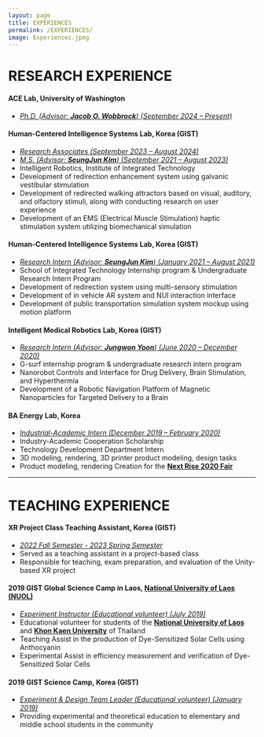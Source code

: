 ```yaml
---
layout: page
title: EXPERIENCES
permalink: /EXPERIENCES/
image: Experiences.jpeg
---
```


# RESEARCH EXPERIENCE

#### ACE Lab, University of Washington
* <i><u>Ph.D. (Advisor: <a href="https://faculty.washington.edu/wobbrock/"><strong>Jacob O. Wobbrock</strong></a>) (September 2024 – Present)</u></i><br />

#### Human-Centered Intelligence Systems Lab, Korea (GIST)
* <i><u>Research Associates (September 2023 – August 2024)</u></i><br />
* <i><u>M.S. (Advisor: <a href="https://scholar.google.co.kr/citations?user=AjfRd6wAAAAJ&hl"><strong>SeungJun Kim</strong></a>) (September 2021 – August 2023)</u></i><br />
* Intelligent Robotics, Institute of Integrated Technology<br />
* Development of redirection enhancement system using galvanic vestibular stimulation<br />
* Development of redirected walking attractors based on visual, auditory, and olfactory stimuli, along with conducting research on user experience<br />
* Development of an EMS (Electrical Muscle Stimulation) haptic stimulation system utilizing biomechanical simulation<br />

#### Human-Centered Intelligence Systems Lab, Korea (GIST)
* <i><u>Research Intern (Advisor: <a href="https://scholar.google.co.kr/citations?user=AjfRd6wAAAAJ&hl"><strong>SeungJun Kim</strong></a>) (January 2021 – August 2021)</u></i><br />
* School of Integrated Technology Internship program & Undergraduate Research Intern Program<br />
* Development of redirection system using multi-sensory stimulation<br />
* Development of in vehicle AR system and NUI interaction interface<br />
* Development of public transportation simulation system mockup using motion platform

#### Intelligent Medical Robotics Lab, Korea (GIST)
* <i><u>Research Intern (Advisor: <a href="https://scholar.google.co.kr/citations?user=oG-utS8AAAAJ&hl"><strong>Jungwon Yoon</strong></a>) (June 2020 – December 2020)</u></i><br />
* G-surf internship program & undergraduate research intern program<br />
* Nanorobot Controls and Interface for Drug Delivery, Brain Stimulation, and Hyperthermia<br />
* Development of a Robotic Navigation Platform of Magnetic Nanoparticles for Targeted Delivery to a Brain

#### BA Energy Lab, Korea
* <i><u>Industrial-Academic Intern (December 2019 – February 2020)</u></i><br />
* Industry-Academic Cooperation Scholarship<br />
* Technology Development Department Intern<br />
* 3D modeling, rendering, 3D printer product modeling, design tasks<br />
* Product modeling, rendering Creation for the <a href="https://nextrise.co.kr/en"><strong>Next Rise 2020 Fair</strong></a>

***

# TEACHING EXPERIENCE
#### XR Project Class Teaching Assistant, Korea (GIST)
* <i><u>2022 Fall Semester - 2023 Spring Semester</u></i><br />
* Served as a teaching assistant in a project-based class
* Responsible for teaching, exam preparation, and evaluation of the Unity-based XR project

#### 2019 GIST Global Science Camp in Laos, <a href="https://www.nuol.edu.la/index.php/en">National University of Laos (NUOL)</a>
* <i><u>Experiment Instructor (Educational volunteer) (July 2019)</u></i><br />
* Educational volunteer for students of the <a href="https://www.nuol.edu.la/index.php/en"><strong>National University of Laos</strong></a> and <a href="https://www.kku.ac.th"><strong>Khon Kaen University</strong></a> of Thailand
* Teaching Assist in the production of Dye-Sensitized Solar Cells using Anthocyanin
* Experimental Assist in efficiency measurement and verification of Dye-Sensitized Solar Cells

#### 2019 GIST Science Camp, Korea (GIST)
* <i><u>Experiment & Design Team Leader (Educational volunteer) (January 2019)</u></i><br />
* Providing experimental and theoretical education to elementary and middle school students in the community